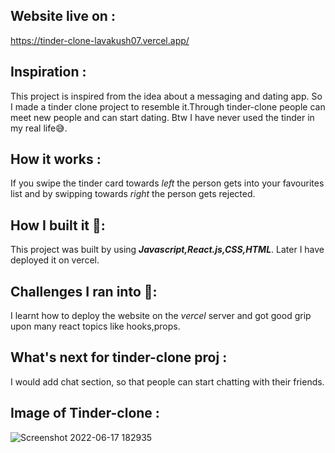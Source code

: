 

## Website live on : 

https://tinder-clone-lavakush07.vercel.app/


## Inspiration :

This project is inspired from the idea about a messaging and dating app. So I made a tinder clone project to resemble it.Through tinder-clone people can meet new people and can start dating. Btw I have never used the tinder in my real life😅.

## How it works :

If you swipe the tinder card towards *left* the person gets into your favourites list and by swipping towards *right* the person gets rejected.

## How I built it 👷:

This project was built by using ***Javascript,React.js,CSS,HTML***. Later I have deployed it on vercel.

## Challenges I ran into 🥲:

I learnt how to deploy the website on the *vercel* server and got good grip upon many react topics like hooks,props.

## What's next for tinder-clone proj :

I would add chat section, so that people can start chatting with their friends.

## Image of Tinder-clone :


![Screenshot 2022-06-17 182935](https://user-images.githubusercontent.com/70131581/174306579-cbcf4b34-6568-46f8-aaee-35b1d83b03eb.png)


